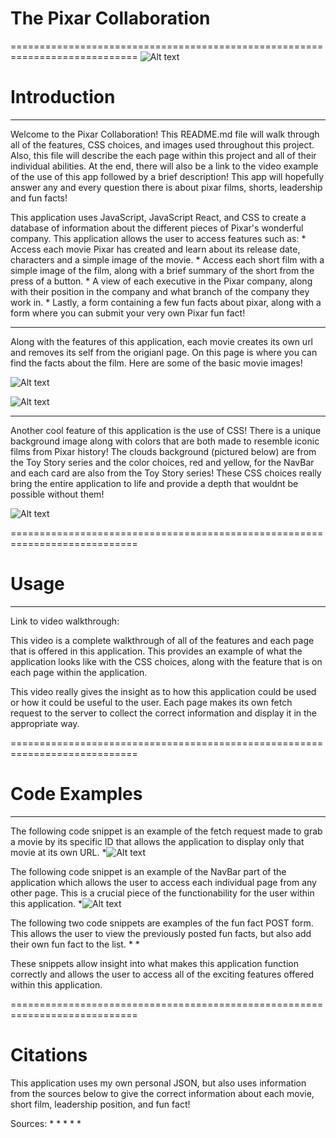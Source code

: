 # The Pixar Collaboration #
============================================================================
![Alt text](../phase-2-project-1/src/Media/Home.png)
# Introduction
----------------------------------------------------------------------------
Welcome to the Pixar Collaboration! This README.md file will walk through all of the features, CSS choices, and images used throughout this project. Also, this file will describe the each page within this project and all of their individual abilities. At the end, there will also be a link to the video example of the use of this app followed by a brief description! This app will hopefully answer any and every question there is about pixar films, shorts, leadership and fun facts!

This application uses JavaScript, JavaScript React, and CSS to create a database of information about the different pieces of Pixar's wonderful company. This application allows the user to access features such as:
            * Access each movie Pixar has created and learn about its release date, characters and a simple image of the movie.
            * Access each short film with a simple image of the film, along with a brief summary of the short from the press of a button.
            * A view of each executive in the Pixar company, along with their position in the company and what branch of the company they work in.
            * Lastly, a form containing a few fun facts about pixar, along with a form where you can submit your very own Pixar fun fact! 

----------------------------------------------------------------------------

Along with the features of this application, each movie creates its own url and removes its self from the origianl page. On this page is where you can find the facts about the film. 
Here are some of the basic movie images!

![Alt text](https://prod-ripcut-delivery.disney-plus.net/v1/variant/disney/5BE8AA35D06F5AD07D83F10F53BE07344A402B3603E92976165E79155D36A3DB/scale?width=1200&amp;aspectRatio=1.78&amp;format=webp)

![Alt text](https://lumiere-a.akamaihd.net/v1/images/p_findingnemo_19752_05271d3f.jpeg?region=0%2C0%2C540%2C810)

----------------------------------------------------------------------------

Another cool feature of this application is the use of CSS! There is a unique background image along with colors that are both made to resemble iconic films from Pixar history! The clouds background (pictured below) are from the Toy Story series and the color choices, red and yellow, for the NavBar and each card are also from the Toy Story series! These CSS choices really bring the entire application to life and provide a depth that wouldnt be possible without them!

![Alt text](https://external-preview.redd.it/9slU5TZV95bQool8Gq4d2Cjb9OkwwqjfEyJs3rOiuD8.jpg?auto=webp&s=6eea398ccce813e70586b5a401e592f0b0f29a8c)

============================================================================
# Usage
----------------------------------------------------------------------------
Link to video walkthrough:

This video is a complete walkthrough of all of the features and each page that is offered in this application. This provides an example of what the application looks like with the CSS choices, along with the feature that is on each page within the application.

This video really gives the insight as to how this application could be used or how it could be useful to the user. Each page makes its own fetch request to the server to collect the correct information and display it in the appropriate way.

============================================================================
# Code Examples
----------------------------------------------------------------------------

The following code snippet is an example of the fetch request made to grab a movie by its specific ID that allows the application to display only that movie at its own URL.
*![Alt text](../phase-2-project-1/src/Media/MovieID.png)

The following code snippet is an example of the NavBar part of the application which allows the user to access each individual page from any other page. This is a crucial piece of the functionability for the user within this application. 
*![Alt text](../phase-2-project-1/src/Media/NavBar.png)

The following two code snippets are examples of the fun fact POST form. This allows the user to view the previously posted fun facts, but also add their own fun fact to the list. 
*
*

These snippets allow insight into what makes this application function correctly and allows the user to access all of the exciting features offered within this application. 

============================================================================
# Citations

This application uses my own personal JSON, but also uses information from the sources below to give the correct information about each movie, short film, leadership position, and fun fact!

Sources:
        *
        *
        *
        *
        *